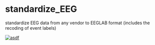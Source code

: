 # standardize_EEG
standardize EEG data from any vendor to EEGLAB format (includes the recoding of event labels)

[![asdf](https://img.youtube.com/vi/ec9sh565IGo/0.jpg)](https://www.youtube.com/watch?v=ec9sh565IGo)
